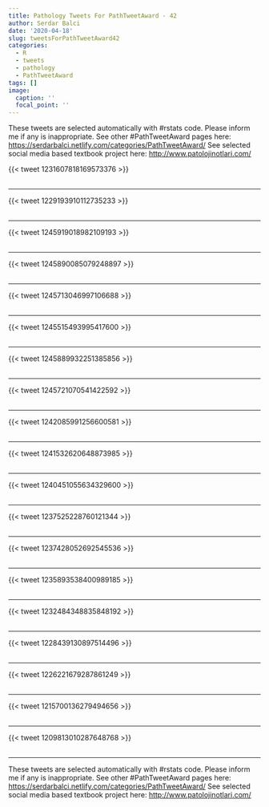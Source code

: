 ```yaml
---
title: Pathology Tweets For PathTweetAward - 42
author: Serdar Balci
date: '2020-04-18'
slug: tweetsForPathTweetAward42
categories:
  - R
  - tweets
  - pathology
  - PathTweetAward
tags: []
image:
  caption: ''
  focal_point: ''
---
```



These tweets are selected automatically with #rstats code. Please inform me if any is inappropriate.
See other #PathTweetAward pages here: https://serdarbalci.netlify.com/categories/PathTweetAward/ 
See selected social media based textbook project here: http://www.patolojinotlari.com/

{{< tweet 1231607818169573376 >}}
<br>
<br>
<hr>
{{< tweet 1229193910112735233 >}}
<br>
<br>
<hr>
{{< tweet 1245919018982109193 >}}
<br>
<br>
<hr>
{{< tweet 1245890085079248897 >}}
<br>
<br>
<hr>
{{< tweet 1245713046997106688 >}}
<br>
<br>
<hr>
{{< tweet 1245515493995417600 >}}
<br>
<br>
<hr>
{{< tweet 1245889932251385856 >}}
<br>
<br>
<hr>
{{< tweet 1245721070541422592 >}}
<br>
<br>
<hr>
{{< tweet 1242085991256600581 >}}
<br>
<br>
<hr>
{{< tweet 1241532620648873985 >}}
<br>
<br>
<hr>
{{< tweet 1240451055634329600 >}}
<br>
<br>
<hr>
{{< tweet 1237525228760121344 >}}
<br>
<br>
<hr>
{{< tweet 1237428052692545536 >}}
<br>
<br>
<hr>
{{< tweet 1235893538400989185 >}}
<br>
<br>
<hr>
{{< tweet 1232484348835848192 >}}
<br>
<br>
<hr>
{{< tweet 1228439130897514496 >}}
<br>
<br>
<hr>
{{< tweet 1226221679287861249 >}}
<br>
<br>
<hr>
{{< tweet 1215700136279494656 >}}
<br>
<br>
<hr>
{{< tweet 1209813010287648768 >}}
<br>
<br>
<hr>


These tweets are selected automatically with #rstats code. Please inform me if any is inappropriate.
See other #PathTweetAward pages here: https://serdarbalci.netlify.com/categories/PathTweetAward/ 
See selected social media based textbook project here: http://www.patolojinotlari.com/
